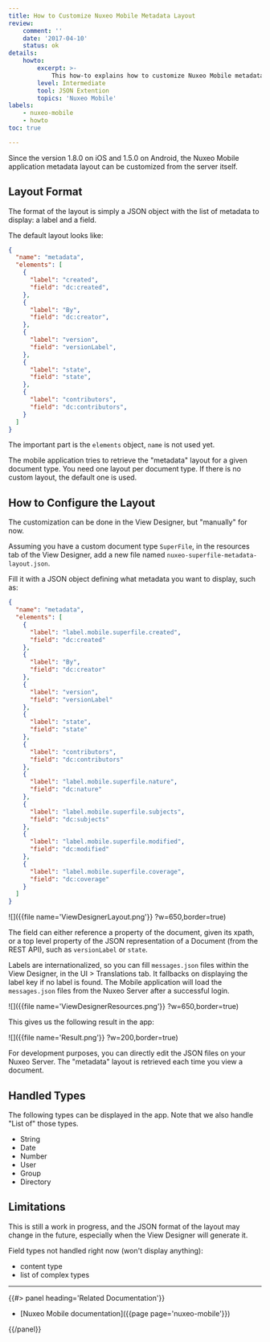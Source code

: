 ```yaml
---
title: How to Customize Nuxeo Mobile Metadata Layout
review:
    comment: ''
    date: '2017-04-10'
    status: ok
details:
    howto:
        excerpt: >-
            This how-to explains how to customize Nuxeo Mobile metadata layout.
        level: Intermediate
        tool: JSON Extention
        topics: 'Nuxeo Mobile'
labels:
    - nuxeo-mobile
    - howto
toc: true

---
```


Since the version 1.8.0 on iOS and 1.5.0 on Android, the Nuxeo Mobile application metadata layout can be customized from the server itself.


## Layout Format

The format of the layout is simply a JSON object with the list of metadata to display: a label and a field.

The default layout looks like:

```json
{
  "name": "metadata",
  "elements": [
    {
      "label": "created",
      "field": "dc:created",
    },
    {
      "label": "By",
      "field": "dc:creator",
    },
    {
      "label": "version",
      "field": "versionLabel",
    },
    {
      "label": "state",
      "field": "state",
    },
    {
      "label": "contributors",
      "field": "dc:contributors",
    }
  ]
}
```

The important part is the `elements` object, `name` is not used yet.

The mobile application tries to retrieve the "metadata" layout for a given document type. You need one layout per document type. If there is no custom layout, the default one is used.

## How to Configure the Layout

The customization can be done in the View Designer, but "manually" for now.

Assuming you have a custom document type `SuperFile`, in the resources tab of the View Designer, add a new file named `nuxeo-superfile-metadata-layout.json`.

Fill it with a JSON object defining what metadata you want to display, such as:

```json
{
  "name": "metadata",
  "elements": [
    {
      "label": "label.mobile.superfile.created",
      "field": "dc:created"
    },
    {
      "label": "By",
      "field": "dc:creator"
    },
    {
      "label": "version",
      "field": "versionLabel"
    },
    {
      "label": "state",
      "field": "state"
    },
    {
      "label": "contributors",
      "field": "dc:contributors"
    },
    {
      "label": "label.mobile.superfile.nature",
      "field": "dc:nature"
    },
    {
      "label": "label.mobile.superfile.subjects",
      "field": "dc:subjects"
    },
    {
      "label": "label.mobile.superfile.modified",
      "field": "dc:modified"
    },
    {
      "label": "label.mobile.superfile.coverage",
      "field": "dc:coverage"
    }
  ]
}
```

![]({{file name='ViewDesignerLayout.png'}} ?w=650,border=true)

The field can either reference a property of the document, given its xpath, or a top level property of the JSON representation of a Document (from the REST API), such as `versionLabel` or `state`.

Labels are internationalized, so you can fill `messages.json` files within the View Designer, in the UI > Translations tab. It fallbacks on displaying the label key if no label is found.
The Mobile application will load the `messages.json` files from the Nuxeo Server after a successful login.

![]({{file name='ViewDesignerResources.png'}} ?w=650,border=true)

This gives us the following result in the app:

![]({{file name='Result.png'}} ?w=200,border=true)

For development purposes, you can directly edit the JSON files on your Nuxeo Server. The "metadata" layout is retrieved each time you view a document.


## Handled Types

The following types can be displayed in the app. Note that we also handle "List of" those types.

- String
- Date
- Number
- User
- Group
- Directory


## Limitations

This is still a work in progress, and the JSON format of the layout may change in the future, especially when the View Designer will generate it.

Field types not handled right now (won't display anything):
- content type
- list of complex types

* * *

<div class="row" data-equalizer data-equalize-on="medium"><div class="column medium-6">{{#> panel heading='Related Documentation'}}

- [Nuxeo Mobile documentation]({{page page='nuxeo-mobile'}})

{{/panel}}</div><div class="column medium-6">

&nbsp;

</div></div>
